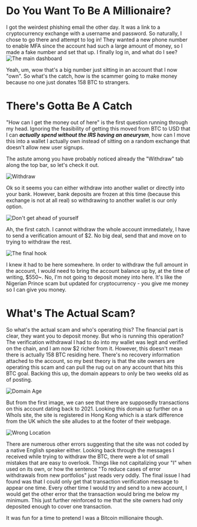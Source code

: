 # Do You Want To Be A Millionaire?

I got the weirdest phishing email the other day. It was a link to a cryptocurrency exchange with a username
and password. So naturally, I chose to go there and attempt to log in! They wanted a new phone number to enable MFA
since the account had such a large amount of money, so I made a fake number and set that up. I finally log in, and what
do I see?
![The main dashboard](/assets/img/ProtoCoin/WhatASight.png)

Yeah, um, wow that's a big number just sitting in an account that I now "own". So what's the catch, how is the scammer
going to make money because no one just donates 158 BTC to strangers.

# There's Gotta Be A Catch

"How can I get the money out of here" is the first question running through my head. Ignoring the feasibility of 
getting this moved from BTC to USD that I can ***actually spend without the IRS having an aneurysm***, how can I move
this into a wallet I actually own instead of sitting on a random exchange that doesn't allow new user signups. 

The astute among you have probably noticed already the "Withdraw" tab along the top bar, so let's check it out.

![Withdraw](/assets/img/ProtoCoin/WalletOrBank.png)

Ok so it seems you can either withdraw into another wallet or directly into your bank. However, bank deposits are 
frozen at this time (because this exchange is not at all real) so withdrawing to another wallet is 
our only option.

![Don't get ahead of yourself](/assets/img/ProtoCoin/NoWithdrawForYou.png)

Ah, the first catch. I cannot withdraw the whole account immediately, I have to send a verification amount of $2.
No big deal, send that and move on to trying to withdraw the rest. 

![The final hook](/assets/img/ProtoCoin/AndHeresTheScam.png)

I knew it had to be here somewhere. In order to withdraw the full amount in the account, I would need to bring the 
account balance up by, at the time of writing, $550~. No, I'm not going to deposit money into here. It's like the
Nigerian Prince scam but updated for cryptocurrency - you give me money so I can give you money. 

# What's The Actual Scam?

So what's the actual scam and who's operating this? The financial part is clear, they want you to deposit money. 
But who is running this operation?
The verification withdrawal I had to do into my wallet was legit and verified on the chain, and I am now $2 richer from it. 
However, this doesn't mean there is actually 158 BTC residing here. There's no recovery information attached to the 
account, so my best theory is that the site owners are operating this scam and can pull the rug out on any account
that hits this BTC goal. Backing this up, the domain appears to only be two weeks old as of posting.

![Domain Age](/assets/img/ProtoCoin/domainAge.png)

But from the first image, we can see that there are supposedly transactions on this account dating back to 2021. 
Looking this domain up further on a WhoIs site, the site is registered in Hong Kong which is a stark difference from
the UK which the site alludes to at the footer of their webpage.

![Wrong Location](/assets/img/ProtoCoin/domainLocation.png)

There are numerous other errors suggesting that the site was not coded by a native English speaker either. Looking
back through the messages I received while trying to withdraw the BTC, there were a lot of small mistakes that are
easy to overlook. Things like not capitalizing your "I" when used on its own, or how the sentence 
"To reduce cases of error withdrawals from new portfolios" just reads very oddly. 
The final issue I had found was that I could only get that transaction verification message to appear one time. Every other
time I would try and send to a new account, I would get the other error that the transaction would bring me below my minimum.
This just further reinforced to me that the site owners had only deposited enough to cover one transaction.

It was fun for a time to pretend I was a Bitcoin millionaire though.
